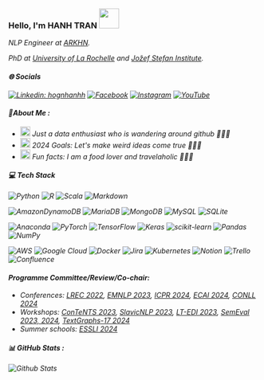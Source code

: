 ### Hello, I'm HANH TRAN <img src="https://media.giphy.com/media/KyCKg4Z3rmyrXMUNuk/source.gif" width="40"></h2>
<img align='right' width="200">
<p><em>NLP Engineer at <a href="https://www.arkhn.com/">ARKHN</a>.
<p><em>PhD at <a href="http://univ-larochelle.fr/">University of La Rochelle</a>  and <a href="https://www.ijs.si/ijsw/JSI">Jožef Stefan Institute</a>.
</em></p>

#### 🌐 Socials
<!-- [![GitHub honghahnh](https://img.shields.io/github/followers/honghanhh?label=follow&style=social)](https://github.com/honghanhh) -->
[![Linkedin: hognhanhh](https://img.shields.io/badge/-HongHanh-blue?style=flat-square&logo=Linkedin&logoColor=white&link=linkedin.com/in/hồng-hạnh-0b886212a/)](https://www.linkedin.com/in/h%E1%BB%93ng-h%E1%BA%A1nh-0b886212a/)
[![Facebook](https://img.shields.io/badge/Facebook-%231877F2.svg?logo=Facebook&logoColor=white)](https://www.facebook.com/hanh.blaow/) 
[![Instagram](https://img.shields.io/badge/Instagram-%23E4405F.svg?logo=Instagram&logoColor=white)](https://www.instagram.com/hg.h.a.n.h/) 
[![YouTube](https://img.shields.io/badge/YouTube-%23FF0000.svg?logo=YouTube&logoColor=white)](https://www.youtube.com/channel/UCgyBpo_mrzZYYpX37y1LPhA) 


 #### 💫About Me :
- <img src="https://media.giphy.com/media/j5oMK60WVe1w9YaaOa/source.gif" width="20"> Just a data enthusiast who is wandering around github 👋👋👋
- <img src="https://media.giphy.com/media/j5oMK60WVe1w9YaaOa/source.gif" width="20"> 2024 Goals: Let's make weird ideas come true 🤣🤣🤣
- <img src="https://media.giphy.com/media/j5oMK60WVe1w9YaaOa/source.gif" width="20"> Fun facts: I am a food lover and travelaholic 👋👋👋

#### 💻 Tech Stack
![Python](https://img.shields.io/badge/python-3670A0?style=flat&logo=python&logoColor=ffdd54) ![R](https://img.shields.io/badge/r-%23276DC3.svg?style=flat&logo=r&logoColor=white) ![Scala](https://img.shields.io/badge/scala-%23DC322F.svg?style=flat&logo=scala&logoColor=white) ![Markdown](https://img.shields.io/badge/markdown-%23000000.svg?style=flat&logo=markdown&logoColor=white) 

![AmazonDynamoDB](https://img.shields.io/badge/Amazon%20DynamoDB-4053D6?style=flat&logo=Amazon%20DynamoDB&logoColor=white) ![MariaDB](https://img.shields.io/badge/MariaDB-003545?style=flat&logo=mariadb&logoColor=white) ![MongoDB](https://img.shields.io/badge/MongoDB-%234ea94b.svg?style=flat&logo=mongodb&logoColor=white) ![MySQL](https://img.shields.io/badge/mysql-%2300f.svg?style=flat&logo=mysql&logoColor=white) ![SQLite](https://img.shields.io/badge/sqlite-%2307405e.svg?style=flat&logo=sqlite&logoColor=white)

![Anaconda](https://img.shields.io/badge/Anaconda-%2344A833.svg?style=flat&logo=anaconda&logoColor=white)  ![PyTorch](https://img.shields.io/badge/PyTorch-%23EE4C2C.svg?style=flat&logo=PyTorch&logoColor=white) ![TensorFlow](https://img.shields.io/badge/TensorFlow-%23FF6F00.svg?style=flat&logo=TensorFlow&logoColor=white) ![Keras](https://img.shields.io/badge/Keras-%23D00000.svg?style=flat&logo=Keras&logoColor=white) ![scikit-learn](https://img.shields.io/badge/scikit--learn-%23F7931E.svg?style=flat&logo=scikit-learn&logoColor=white)  ![Pandas](https://img.shields.io/badge/pandas-%23150458.svg?style=flat&logo=pandas&logoColor=white) ![NumPy](https://img.shields.io/badge/numpy-%23013243.svg?style=flat&logo=numpy&logoColor=white) 

![AWS](https://img.shields.io/badge/AWS-%23FF9900.svg?style=flat&logo=amazon-aws&logoColor=white) ![Google Cloud](https://img.shields.io/badge/Google%20Cloud-%234285F4.svg?style=flat&logo=google-cloud&logoColor=white) ![Docker](https://img.shields.io/badge/docker-%230db7ed.svg?style=flat&logo=docker&logoColor=white) ![Jira](https://img.shields.io/badge/jira-%230A0FFF.svg?style=flat&logo=jira&logoColor=white) ![Kubernetes](https://img.shields.io/badge/kubernetes-%23326ce5.svg?style=flat&logo=kubernetes&logoColor=white) ![Notion](https://img.shields.io/badge/Notion-%23000000.svg?style=flat&logo=notion&logoColor=white) ![Trello](https://img.shields.io/badge/Trello-%23026AA7.svg?style=flat&logo=Trello&logoColor=white) ![Confluence](https://img.shields.io/badge/confluence-%23172BF4.svg?style=flat&logo=confluence&logoColor=white)

#### Programme Committee/Review/Co-chair:
- Conferences:  [LREC 2022](https://lrec2022.lrec-conf.org/en/), [EMNLP 2023](https://2023.emnlp.org/),  [ICPR 2024](https://icpr2024.org/), [ECAI 2024](https://www.ecai2024.eu/), [CONLL 2024](https://conll.org/)
- Workshops:  [ConTeNTS 2023](https://contents2023.kulak.kuleuven.be/),  [SlavicNLP 2023](http://bsnlp.cs.helsinki.fi/),  [LT-EDI 2023](https://sites.google.com/view/lt-edi-2023/),  [SemEval 2023, 2024](https://semeval.github.io/SemEval2023/), [TextGraphs-17 2024](https://sites.google.com/view/textgraphs2024)
- Summer schools: [ESSLI 2024](https://2024.esslli.eu/)

#### 📊 GitHub Stats :
<img align="left" alt="Github Stats" src="https://github-readme-stats.vercel.app/api?username=honghanhh&show_icons=true&hide_border=true" />
<!-- <img align="left" src="https://github-readme-stats.vercel.app/api/top-langs?username=honghanhh&show_icons=true&locale=en&layout=compact&hide_border=true" alt="honghanhh" /> -->
<!-- <img align="left" src="https://github-readme-streak-stats.herokuapp.com/?user=honghanhh&show_icons=true&locale=en&layout=compact&hide_border=true" alt="honghanhh" /> -->
